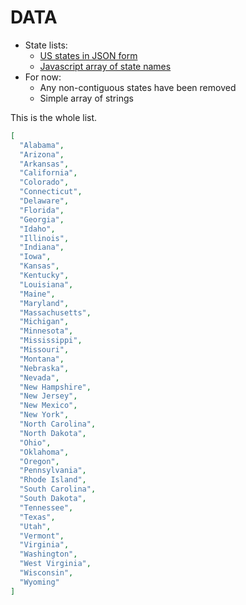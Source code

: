 # DATA

- State lists:
  - [US states in JSON form](https://gist.github.com/mshafrir/2646763)
  - [Javascript array of state names](https://gist.github.com/tleen/6299431)
- For now:
  - Any non-contiguous states have been removed
  - Simple array of strings

This is the whole list.

```json
[
  "Alabama",
  "Arizona",
  "Arkansas",
  "California",
  "Colorado",
  "Connecticut",
  "Delaware",
  "Florida",
  "Georgia",
  "Idaho",
  "Illinois",
  "Indiana",
  "Iowa",
  "Kansas",
  "Kentucky",
  "Louisiana",
  "Maine",
  "Maryland",
  "Massachusetts",
  "Michigan",
  "Minnesota",
  "Mississippi",
  "Missouri",
  "Montana",
  "Nebraska",
  "Nevada",
  "New Hampshire",
  "New Jersey",
  "New Mexico",
  "New York",
  "North Carolina",
  "North Dakota",
  "Ohio",
  "Oklahoma",
  "Oregon",
  "Pennsylvania",
  "Rhode Island",
  "South Carolina",
  "South Dakota",
  "Tennessee",
  "Texas",
  "Utah",
  "Vermont",
  "Virginia",
  "Washington",
  "West Virginia",
  "Wisconsin",
  "Wyoming"
]
```
